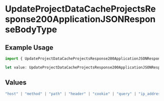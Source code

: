 # UpdateProjectDataCacheProjectsResponse200ApplicationJSONResponseBodyType

## Example Usage

```typescript
import { UpdateProjectDataCacheProjectsResponse200ApplicationJSONResponseBodyType } from "@simplesagar/vercel/models/updateprojectdatacacheop.js";

let value: UpdateProjectDataCacheProjectsResponse200ApplicationJSONResponseBodyType = "query";
```

## Values

```typescript
"host" | "method" | "path" | "header" | "cookie" | "query" | "ip_address" | "protocol" | "scheme" | "environment" | "region"
```